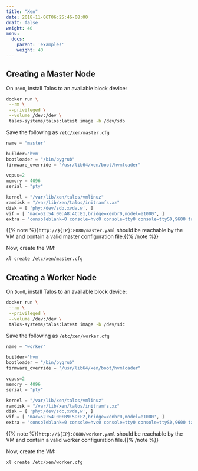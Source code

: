 ```yaml
---
title: "Xen"
date: 2018-11-06T06:25:46-08:00
draft: false
weight: 40
menu:
  docs:
    parent: 'examples'
    weight: 40
---
```


## Creating a Master Node

On `Dom0`, install Talos to an available block device:

```bash
docker run \
 --rm \
 --privileged \
 --volume /dev:/dev \
 talos-systems/talos:latest image -b /dev/sdb
```

Save the following as `/etc/xen/master.cfg`

```python
name = "master"

builder='hvm'
bootloader = "/bin/pygrub"
firmware_override = "/usr/lib64/xen/boot/hvmloader"

vcpus=2
memory = 4096
serial = "pty"

kernel = "/var/lib/xen/talos/vmlinuz"
ramdisk = "/var/lib/xen/talos/initramfs.xz"
disk = [ 'phy:/dev/sdb,xvda,w', ]
vif = [ 'mac=52:54:00:A8:4C:E1,bridge=xenbr0,model=e1000', ]
extra = "consoleblank=0 console=hvc0 console=tty0 console=ttyS0,9600 talos.platform=bare-metal talos.userdata=http://${IP}:8080/master.yaml"
```

{{% note %}}`http://${IP}:8080/master.yaml` should be reachable by the VM and contain a valid master configuration file.{{% /note %}}

Now, create the VM:

```bash
xl create /etc/xen/master.cfg
```

## Creating a Worker Node

On `Dom0`, install Talos to an available block device:

```bash
docker run \
 --rm \
 --privileged \
 --volume /dev:/dev \
 talos-systems/talos:latest image -b /dev/sdc
```

Save the following as `/etc/xen/worker.cfg`

```python
name = "worker"

builder='hvm'
bootloader = "/bin/pygrub"
firmware_override = "/usr/lib64/xen/boot/hvmloader"

vcpus=2
memory = 4096
serial = "pty"

kernel = "/var/lib/xen/talos/vmlinuz"
ramdisk = "/var/lib/xen/talos/initramfs.xz"
disk = [ 'phy:/dev/sdc,xvda,w', ]
vif = [ 'mac=52:54:00:B9:5D:F2,bridge=xenbr0,model=e1000', ]
extra = "consoleblank=0 console=hvc0 console=tty0 console=ttyS0,9600 talos.platform=bare-metal talos.userdata=http://${IP}:8080/worker.yaml"
```

{{% note %}}`http://${IP}:8080/worker.yaml` should be reachable by the VM and contain a valid worker configuration file.{{% /note %}}

Now, create the VM:

```bash
xl create /etc/xen/worker.cfg
```
